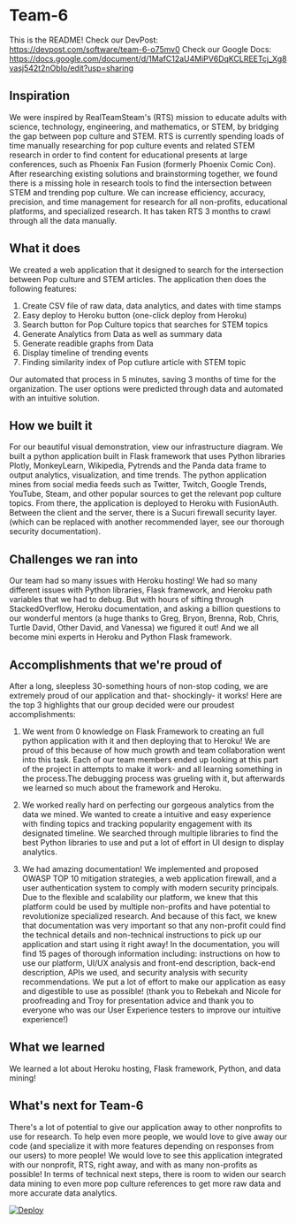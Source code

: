 # Team-6

This is the README!
Check our DevPost: https://devpost.com/software/team-6-o75mv0
Check our Google Docs: https://docs.google.com/document/d/1MafC12aU4MiPV6DqKCLREETcj_Xg8vasj542t2nObIo/edit?usp=sharing


## Inspiration
We were inspired by RealTeamSteam's (RTS) mission to educate adults with science, technology, engineering, and mathematics, or STEM, by bridging the gap between pop culture and STEM. RTS is currently spending loads of time manually researching for pop culture events and related STEM research in order to find content for educational presents at large conferences, such as Phoenix Fan Fusion (formerly Phoenix Comic Con).  After researching existing solutions and brainstorming together, we found there is a missing hole in research tools to find the intersection between STEM and trending pop culture. We can increase efficiency, accuracy, precision, and time management for research for all non-profits, educational platforms, and specialized research. It has taken RTS 3 months to crawl through all the data manually.
## What it does
We created a web application that it designed to search for the intersection between Pop culture and STEM articles. The application then does the following features:
1. Create CSV file of raw data, data analytics, and dates with time stamps
2. Easy deploy to Heroku button (one-click deploy from Heroku)
3. Search button for Pop Culture topics that searches for STEM topics
4. Generate Analytics from Data as well as summary data
5. Generate readible graphs from Data
6. Display timeline of trending events
7. Finding similarity index of Pop cutlure article with STEM topic

Our automated that process in 5 minutes, saving 3 months of time for the organization. The user options were predicted through data and automated with an intuitive solution.

## How we built it
For our beautiful visual demonstration, view our infrastructure diagram. We built a python application built in Flask framework that uses Python libraries Plotly, MonkeyLearn, Wikipedia, Pytrends and the Panda data frame to output analytics, visualization, and time trends. The python application mines from social media feeds such as Twitter, Twitch, Google Trends, YouTube, Steam, and other popular sources to get the relevant pop culture topics. From there, the application is deployed to Heroku with FusionAuth. Between the client and the server, there is a Sucuri firewall security layer.(which can be replaced with another recommended layer, see our thorough security documentation).

## Challenges we ran into
Our team had so many issues with Heroku hosting!  We had so many different issues with Python libraries, Flask framework, and Heroku path variables that we had to debug. But with hours of sifting through StackedOverflow, Heroku documentation, and asking a billion questions to our wonderful mentors (a huge thanks to Greg, Bryon, Brenna, Rob, Chris, Turtle David, Other David, and Vanessa) we figured it out! And we all become mini experts in Heroku and Python Flask framework.

## Accomplishments that we're proud of
After a long, sleepless 30-something hours of non-stop coding, we are extremely proud of our application and that- shockingly- it works! Here are the top 3 highlights that our group decided were our proudest accomplishments:

1. We went from 0 knowledge on Flask Framework to creating an full python application with it and then deploying that to Heroku! We are proud of this because of how much growth and team collaboration went into this task. Each of our team members ended up looking at this part of the project in attempts to make it work- and all learning something in the process.The debugging process was grueling with it, but afterwards we learned so much about the framework and Heroku.

2. We worked really hard on perfecting our gorgeous analytics from the data we mined. We wanted to create a intuitive and easy experience with finding topics and tracking popularity engagement with its designated timeline. We searched through multiple libraries to find the best Python libraries to use and put a lot of effort in UI design to display analytics.

3. We had amazing documentation! We implemented and proposed OWASP TOP 10 mitigation strategies, a web application firewall, and a user authentication system to comply with modern security principals. Due to the flexible and scalability our platform, we knew that this platform could be used by multiple non-profits and have potential to revolutionize specialized research. And because of this fact, we knew that documentation was very important so that any non-profit could find the technical details and non-technical instructions to pick up our application and start using it right away! In the documentation, you will find 15 pages of thorough information including: instructions on how to use our platform, UI/UX analysis and front-end description, back-end description, APIs we used, and security analysis with security recommendations. We put a lot of effort to make our application as easy and digestible to use as possible! (thank you to Rebekah and Nicole for proofreading and Troy for presentation advice and thank you to everyone who was our User Experience testers to improve our intuitive experience!)

## What we learned

We learned a lot about Heroku hosting, Flask framework, Python, and data mining!

## What's next for Team-6

There's a lot of potential to give our application away to other nonprofits to use for research. To help even more people, we would love to give away our code (and specialize it with more features depending on responses from our users) to more people! We would love to see this application integrated with our nonprofit, RTS, right away, and with as many non-profits as possible! In terms of technical next steps, there is room to widen our search data mining to even more pop culture references to get more raw data and more accurate data analytics.

[![Deploy](https://www.herokucdn.com/deploy/button.svg)](https://heroku.com/deploy?template=https://github.com/2019-Arizona-Opportunity-Hack/Team-6)
